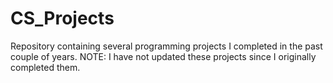 # CS_Projects
Repository containing several programming projects I completed in the past couple of years.
NOTE: I have not updated these projects since I originally completed them.
